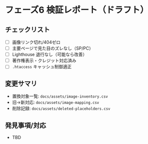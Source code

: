 # フェーズ6 検証レポート（ドラフト）

## チェックリスト
- [ ] 画像リンク切れ/404ゼロ
- [ ] 主要ページで見た目のズレなし（SP/PC）
- [ ] Lighthouse 退行なし（可能なら改善）
- [ ] 著作権表示・クレジット対応済み
- [ ] `.htaccess` キャッシュ制御適正

## 変更サマリ
- 置換対象一覧: `docs/assets/image-inventory.csv`
- 旧→新対応: `docs/assets/image-mapping.csv`
- 削除記録: `docs/assets/deleted-placeholders.csv`

## 発見事項/対応
- TBD
